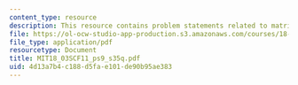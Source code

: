 ```yaml
---
content_type: resource
description: This resource contains problem statements related to matrix exponentials.
file: https://ol-ocw-studio-app-production.s3.amazonaws.com/courses/18-03sc-differential-equations-fall-2011/4d13a7b4c188d5fae101de90b95ae383_MIT18_03SCF11_ps9_s35q.pdf
file_type: application/pdf
resourcetype: Document
title: MIT18_03SCF11_ps9_s35q.pdf
uid: 4d13a7b4-c188-d5fa-e101-de90b95ae383
---
```

